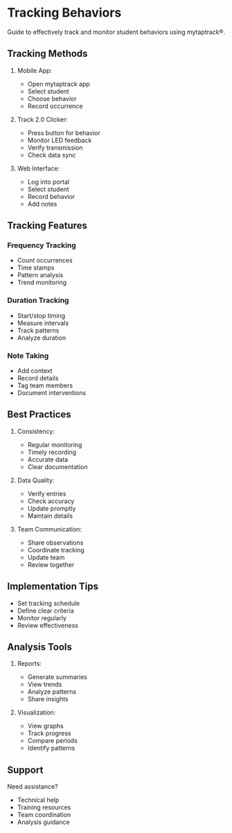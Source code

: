 # Tracking Behaviors

Guide to effectively track and monitor student behaviors using mytaptrack®.

## Tracking Methods

1. Mobile App:
   - Open mytaptrack app
   - Select student
   - Choose behavior
   - Record occurrence

2. Track 2.0 Clicker:
   - Press button for behavior
   - Monitor LED feedback
   - Verify transmission
   - Check data sync

3. Web Interface:
   - Log into portal
   - Select student
   - Record behavior
   - Add notes

## Tracking Features

### Frequency Tracking
- Count occurrences
- Time stamps
- Pattern analysis
- Trend monitoring

### Duration Tracking
- Start/stop timing
- Measure intervals
- Track patterns
- Analyze duration

### Note Taking
- Add context
- Record details
- Tag team members
- Document interventions

## Best Practices

1. Consistency:
   - Regular monitoring
   - Timely recording
   - Accurate data
   - Clear documentation

2. Data Quality:
   - Verify entries
   - Check accuracy
   - Update promptly
   - Maintain details

3. Team Communication:
   - Share observations
   - Coordinate tracking
   - Update team
   - Review together

## Implementation Tips

- Set tracking schedule
- Define clear criteria
- Monitor regularly
- Review effectiveness

## Analysis Tools

1. Reports:
   - Generate summaries
   - View trends
   - Analyze patterns
   - Share insights

2. Visualization:
   - View graphs
   - Track progress
   - Compare periods
   - Identify patterns

## Support

Need assistance?
- Technical help
- Training resources
- Team coordination
- Analysis guidance